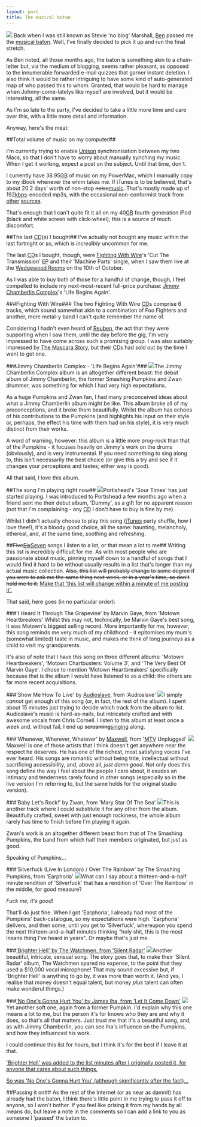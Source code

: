 ```yaml
---
layout: post
title: The musical baton
---
```

![][iTunes image]
Back when I was still known as Stevie 'no blog' Marshall, [Ben][] passed me the [musical baton][ben baton]. Well, I've finally decided to pick it up and run the final stretch.

As Ben noted, all those months ago, the baton is something akin to a chain-letter but, via the medium of blogging, seems rather pleasant, as opposed to the innumerable forwarded e-mail quizzes that garner instant deletion. I also think it would be rather intriguing to have some kind of auto-generated map of who passed this to whom. Granted, that would be hard to manage when Johnny-come-latelys like myself are involved, but it would be interesting, all the same.

As I'm so late to the party, I've decided to take a little more time and care over this, with a little more detail and information.

Anyway, here's the meat:

##Total volume of music on my computer##
<p class="sidenote">
  I'm currently trying to enable <a href="http://www.cis.upenn.edu/~bcpierce/unison/">Unison</a> synchronisation between my two Macs, so that I don't have to worry about manually synching my music. When I get it working, expect a post on the subject. Until that time, don't.
</p>

I currently have 38.95<acronym title="gigabytes" class="caps">GB</acronym> of music on my PowerMac, which I manually copy to my iBook whenever the whim takes me. If iTunes is to be believed, that's about 20.2 days' worth of non-stop <del>noise</del><ins>music</ins>. That's mostly made up of 192<acronym title="kilobits per second">kbps</acronym>-encoded mp3s, with the occasional non-conformist track from [other][Brad Sucks] [sources][MC Frontalot].

That's enough that I can't quite fit it all on my 40<acronym title="gigabytes" class="caps">GB</acronym> fourth-generation iPod (black and white screen with click-wheel); this is a source of much discomfort.

##The last <acronym title="Compact Disc" class="caps">CD</acronym>(s) I bought##
I've actually not bought any music within the last fortnight or so, which is <em>incredibly</em> uncommon for me. 

The last <acronym title="Compact Disc" class="caps">CD</acronym>s I bought, though, were [Fighting With Wire][]'s 'Cut The Transmission' <acronym title="Extended Play" class="caps">EP</acronym> and their 'Machine Parts' single, when I saw them live at the [Wedgewood Rooms][] on the 10th of October.

As I was able to buy both of those for a handful of change, though, I feel compelled to include my next-most-recent full-price purchase: [Jimmy Chamberlin Complex][]'s 'Life Begins Again'.

###Fighting With Wire###
The two Fighting With Wire <acronym title="Compact Disc" class="caps">CD</acronym>s comprise 6 tracks, which sound somewhat akin to a combination of Foo Fighters and another, more metal-y band I can't quite remember the name of. 

Considering I hadn't even heard of [Reuben][], the act that they were supporting when I saw them, until the day before the gig, I'm very impressed to have come across such a promising group. I was also suitably impressed by [The Mascara Story][], but their <acronym title="Compact Disc" class="caps">CD</acronym>s had sold out by the time I went to get one.

###Jimmy Chamberlin Complex - 'Life Begins Again'###
![](/images/posts/the-musical-baton/lifeBeginsAgain.jpg)The Jimmy Chamberlin Complex album is an altogether different beast: the debut album of Jimmy Chamberlin, the former Smashing Pumpkins and Zwan drummer, was something for which I had very high expectations. 

As a huge Pumpkins and Zwan fan, I had many preconceived ideas about what a Jimmy Chamberlin album might be like. This album broke all of my preconceptions, and it broke them beautifully. Whilst the album has echoes of his contributions to the Pumpkins (and highlights his input on their style or, perhaps, the effect his time with them had on his style), it is very much distinct from their works. 

A word of warning, however: this album is a little more prog-rock than that of the Pumpkins - it focuses heavily on Jimmy's work on the drums (obviously), and is very instrumental. If you need something to sing along to, this isn't necessarily the best choice (or give this a try and see if it changes your perceptions and tastes; either way is good). 

All that said, I love this album.

##The song I'm playing right now##
![](/images/posts/the-musical-baton/dummy.jpg)Portishead's 'Sour Times' has just started playing. I was introduced to Portishead a few months ago when a friend sent me their debut album, 'Dummy', as a gift for no apparent reason (not that I'm complaining - any <acronym title="Compact Disc" class="caps">CD</acronym> I don't have to buy is fine by me). 

Whilst I didn't actually choose to play this song ([iTunes][] party shuffle, how I love thee!), it's a bloody good choice, all the same: haunting, melancholy, ethereal, and, at the same time, soothing and refreshing.

##<del>Five</del><del><ins>Six</ins></del><ins>Seven</ins> songs I listen to a lot, or that mean a lot to me##
Writing this list is incredibly difficult for me. As with most people who are passionate about music, pinning myself down to a handful of songs that I would find it hard to be without usually results in a list that's longer than my actual music collection. <del>Also, this list will probably change to some degree if you were to ask me the same thing next week, or in a year's time, so don't hold me to it.</del> <ins>Make that 'this list will change within a minute of me posting it'.</ins>

That said, here goes (in no particular order):

###'I Heard It Through The Grapevine' by Marvin Gaye, from 'Motown Heartbreakers'
Whilst this may not, technically, be Marvin Gaye's best song, it was Motown's biggest selling record. More importantly for me, however, this song reminds me very much of my childhood - it epitomises my mum's (somewhat limited) taste in music, and makes me think of long journeys as a child to visit my grandparents.

It's also of note that I have this song on three different albums: 'Motown Heartbreakers', 'Motown Chartbusters: Volume 3', and 'The Very Best Of Marvin Gaye'. I chose to mention 'Motown Heartbreakers' specifically because that is the album I would have listened to as a child: the others are far more recent acquisitions.

###'Show Me How To Live' by <a href="http://www.audioslave.com/">Audioslave</a>, from 'Audioslave'
![](/images/posts/the-musical-baton/audioslave.jpg)I simply *cannot* get enough of this song (or, in fact, the rest of the album). I spent about 15 minutes just trying to decide which track from the album to list. Audioslave's music is hard-as-nails, but intricately crafted and with awesome vocals from Chris Cornell. I listen to this album at least once a week and, without fail, I end up <del>screaming</del><ins>singing</ins> along.

###'Whenever, Wherever, Whatever' by <a href="http://www.musze.com/">Maxwell</a>, from '<acronym title="Music Television" class="caps">MTV</acronym> Unplugged'
![](/images/posts/the-musical-baton/mtvUnplugged.jpg)Maxwell is one of those artists that I think doesn't get anywhere near the respect he deserves. He has one of the richest, most satisfying voices I've ever heard. His songs are romantic without being trite, intellectual without sacrificing accessibility, and, above all, <em>just damn good</em>. Not only does this song define the way I feel about the people I care about, it exudes an intimacy and tenderness rarely found in other songs (especially so in the live version I'm referring to, but the same holds for the original studio version).

###'Baby Let's Rock!' by Zwan, from 'Mary Star Of The Sea'
![](/images/posts/the-musical-baton/maryStarOfTheSea.jpg)This is another track where I could substitute it for any other from the album. Beautifully crafted, sweet with just enough rockiness, the whole album rarely has time to finish before I'm playing it again.

Zwan's work is an altogether different beast from that of The Smashing Pumpkins, the band from which half their members originated, but just as good.

Speaking of Pumpkins…

###'Silverfuck (Live In London) / Over The Rainbow' by The Smashing Pumpkins, from 'Earphoria'
![](/images/posts/the-musical-baton/earphoria.jpg)What can I say about a thirteen-and-a-half minute rendition of 'Silverfuck' that has a rendition of 'Over The Rainbow' in the middle, for good measure?

*Fuck me, it's good*!

That'll do just fine. When I got 'Earphoria', I already had most of the Pumpkins' back-catalogue, so my expectations were high. 'Earphoria' delivers, and then some, until you get to 'Silverfuck', whereupon you spend the next thirteen-and-a-half minutes thinking <q>holy shit, this is the most insane thing I've heard in years</q>. Or maybe that's just me.

###<ins>'Brighter Hell' by The Watchmen, from 'Silent Radar'</ins>
![](/images/posts/the-musical-baton/silentRadar.jpg)Another beautiful, intricate, sensual song. The story goes that, to make their 'Silent Radar' album, The Watchmen spared no expense, to the point that they used a $10,000 vocal microphone! That may sound excessive but, if 'Brighter Hell' is anything to go by, it was more than worth it. (And yes, I realise that money doesn't equal talent, but money <em>plus</em> talent can often make wonderul things.)

###<ins>'No One's Gonna Hurt You' by James Iha, from 'Let It Come Down'</ins>
![](/images/posts/the-musical-baton/letItComeDown.jpg)Yet another soft one, again from a former Pumpkin. I'd explain why this one means a lot to me, but the person it's for knows who they are and why it does, so that's all that matters. Just trust me that it's a beautiful song, and, as with Jimmy Chamberlin, you can see Iha's influence on the Pumpkins, and how they influenced his work.

I could continue this list for hours, but I think it's for the best if I leave it at that.

<ins>'Brighter Hell' was added to the list minutes after I originally posted it, for anyone that cares about such things.</ins>

<ins>So was 'No One's Gonna Hurt You' (although significantly after the fact)…</ins>

##Passing it on##
As the rest of the Internet (or as near as damnit) has already had the baton, I think there's little point in me trying to pass it off to anyone, so I won't bother. If you feel like prising it from my hands by all means do, but leave a note in the comments so I can add a link to you as someone I 'passed' the baton to.

[iTunes image]: /images/posts/the-musical-baton/iTunes.jpg
[Ben]: http://ben-ward.co.uk/
[ben baton]: http://ben-ward.co.uk/journal/musical_baton/
[Brad Sucks]: http://www.bradsucks.net/ "Brad Sucks"
[MC Frontalot]: http://www.frontalot.com/ "MC Frontalot"
[Fighting With Wire]: http://www.fightingwithwire.co.uk/
[Wedgewood Rooms]: http://www.wedgewood-rooms.co.uk/
[Jimmy Chamberlin Complex]: http://www.jimmychamberlincomplex.com/
[Reuben]: http://www.wordsfromreuben.com/
[The Mascara Story]: http://www.themascarastory.co.uk/
[iTunes]: http://www.apple.com/itunes/overview/
